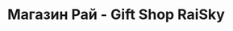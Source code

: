 ---
title: "Магазин Рай - Gift Shop RaiSky"
url: /dominicus/magazin-rai-gift-shop-raisky/
shop: regalo
---